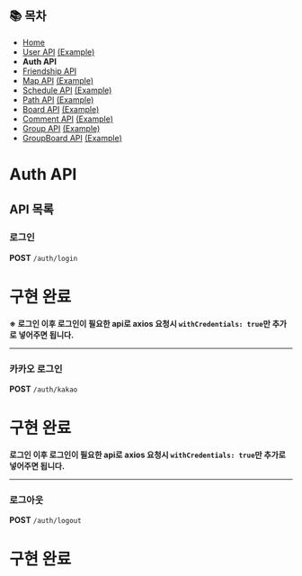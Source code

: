 ## 📚 목차
- [Home](../README.md)
- [User API](UserAPI.md) [(Example)](UserAPIDetail.md)
- **Auth API**
- [Friendship API](FriendshipAPI.md)
- [Map API](MapAPI.md) [(Example)](MapAPIDetail.md)
- [Schedule API](ScheduleAPI.md) [(Example)](ScheduleAPIDetail.md)
- [Path API](PathAPI.md) [(Example)](PathAPIDetail.md)
- [Board API](BoardAPI.md) [(Example)](BoardAPIDetail.md)
- [Comment API](CommentAPI.md) [(Example)](CommentAPIDetail.md)
- [Group API](GroupAPI.md) [(Example)](GroupAPIDetail.md)
- [GroupBoard API](GroupBoardAPI.md) [(Example)](GroupBoardAPIDetail.md)

# Auth API

## API 목록

### 로그인

**POST** `/auth/login`

# 구현 완료

**※ 로그인 이후 로그인이 필요한 api로 axios 요청시 `withCredentials: true`만 추가로 넣어주면 됩니다.**

---

### 카카오 로그인

**POST** `/auth/kakao`

# 구현 완료

**로그인 이후 로그인이 필요한 api로 axios 요청시 `withCredentials: true`만 추가로 넣어주면 됩니다.**

---

### 로그아웃

**POST** `/auth/logout`

# 구현 완료